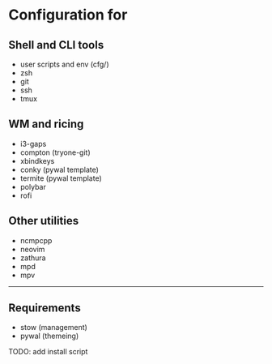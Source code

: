 
# Configuration for

## Shell and CLI tools
- user scripts and env (cfg/)
- zsh
- git
- ssh
- tmux

## WM and ricing
- i3-gaps
- compton (tryone-git)
- xbindkeys
- conky (pywal template)
- termite (pywal template)
- polybar
- rofi

## Other utilities
- ncmpcpp
- neovim
- zathura
- mpd
- mpv

---

## Requirements
- stow (management)
- pywal (themeing)

TODO: add install script
